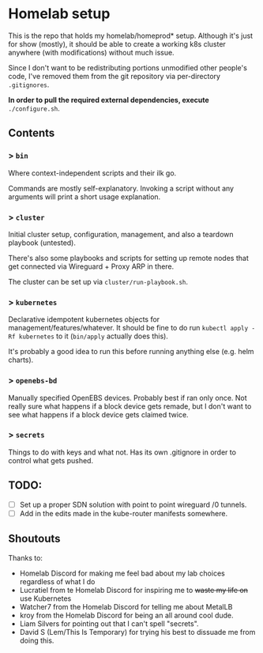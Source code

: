 # Homelab setup

This is the repo that holds my homelab/homeprod* setup. 
Although it's just for show (mostly), it should be able to create a working k8s cluster anywhere (with modifications) without much issue.

Since I don't want to be redistributing portions unmodified other people's code, I've removed them from the git repository via per-directory `.gitignores`.

**In order to pull the required external dependencies, execute** `./configure.sh`.

## Contents

### > `bin`

Where context-independent scripts and their ilk go. 

Commands are mostly self-explanatory. 
Invoking a script without any arguments will print a short usage explanation.

### > `cluster`

Initial cluster setup, configuration, management, and also a teardown playbook (untested).

There's also some playbooks and scripts for setting up remote nodes that get connected via Wireguard + Proxy ARP in there.

The cluster can be set up via `cluster/run-playbook.sh`.

### > `kubernetes`

Declarative idempotent kubernetes objects for management/features/whatever.
It should be fine to do run `kubectl apply -Rf kubernetes` to it (`bin/apply` actually does this).

It's probably a good idea to run this before running anything else (e.g. helm charts).

### > `openebs-bd`

Manually specified OpenEBS devices. Probably best if ran only once.
Not really sure what happens if a block device gets remade, but I don't want to see what happens if a block device gets claimed twice.

### > `secrets`

Things to do with keys and what not. Has its own .gitignore in order to control what gets pushed.

## TODO:

- [ ] Set up a proper SDN solution with point to point wireguard /0 tunnels.
- [ ] Add in the edits made in the kube-router manifests somewhere.

## Shoutouts

Thanks to:
- Homelab Discord for making me feel bad about my lab choices regardless of what I do
- Lucratiel from te Homelab Discord for inspiring me to ~~waste my life on~~ use Kubernetes 
- Watcher7 from the Homelab Discord for telling me about MetalLB
- kroy from the Homelab Discord for being an all around cool dude.
- Liam Silvers for pointing out that I can't spell "secrets".
- David S (Lem/This Is Temporary) for trying his best to dissuade me from doing this.